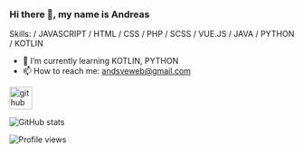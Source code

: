 ### Hi there 👋, my name is Andreas

Skills:  / JAVASCRIPT / HTML / CSS / PHP / SCSS / VUE.JS / JAVA / PYTHON / KOTLIN

- 🌱 I’m currently learning KOTLIN, PYTHON 
- 📫 How to reach me: andsveweb@gmail.com 


[<img src='https://cdn.jsdelivr.net/npm/simple-icons@3.0.1/icons/github.svg' alt='github' height='40'>](https://github.com/andsveweb)  

![GitHub stats](https://github-readme-stats.vercel.app/api?username=andsveweb&show_icons=true)  

![Profile views](https://gpvc.arturio.dev/andsveweb)  
